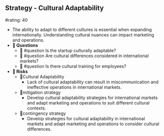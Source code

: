## Strategy - Cultural Adaptability
#rating: 40
- The ability to adapt to different cultures is essential when expanding internationally. Understanding cultural nuances can impact marketing and operations.
- **💭 Questions**
  - 💭 #question Is the startup culturally adaptable?
  - 💭 #question Are cultural differences considered in international markets?
  - 💭 #question Is there cultural training for employees?
- **🚨 Risks**
  - 🚨Cultural Adaptability
    - Lack of cultural adaptability can result in miscommunication and ineffective operations in international markets.
  - 🚨mitigation strategy
    - Develop cultural adaptability strategies for international markets and adapt marketing and operations to suit different cultural contexts.
  - 🚨contingency strategy
    - Develop strategies for cultural adaptability in international markets and adapt marketing and operations to consider cultural differences.


